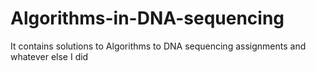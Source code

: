 # Algorithms-in-DNA-sequencing
It contains solutions to Algorithms to DNA sequencing assignments and whatever else I did
